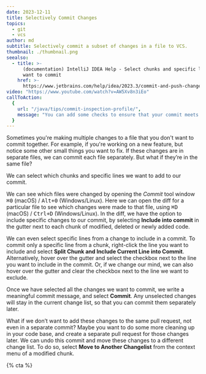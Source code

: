 ```yaml
---
date: 2023-12-11
title: Selectively Commit Changes
topics:
  - git
  - vcs
author: md
subtitle: Selectively commit a subset of changes in a file to VCS.
thumbnail: ./thumbnail.png
seealso:
  - title: >-
      (documentation) IntelliJ IDEA Help - Select chunks and specific lines you
      want to commit
    href: >-
      https://www.jetbrains.com/help/idea/2023.3/commit-and-push-changes.html#select_chunks_in_commit_changes_dialog
video: "https://www.youtube.com/watch?v=AW5Xv8n3iEo"
callToAction:
  {
    url: "/java/tips/commit-inspection-profile/",
    message: "You can add some checks to ensure that your commit meets your standards, and more importantly, doesn't break anything!",
  }
---
```


Sometimes you're making multiple changes to a file that you don't want to commit together. For example, if you're working on a new feature, but notice some other small things you want to fix. If these changes are in separate files, we can commit each file separately. But what if they’re in the same file?

We can select which chunks and specific lines we want to add to our commit.

We can see which files were changed by opening the _Commit_ tool window <kbd>⌘0</kbd> (macOS) / <kbd>Alt+0</kbd> (Windows/Linux). Here we can open the diff for a particular file to see which changes were made to that file, using <kbd>⌘D</kbd> (macOS) / <kbd>Ctrl+D</kbd> (Windows/Linux). In the diff, we have the option to include specific changes to our commit, by selecting **Include into commit** in the gutter next to each chunk of modified, deleted or newly added code.

We can even select specific lines from a change to include in a commit. To commit only a specific line from a chunk, right-click the line you want to include and select **Split Chunk and Include Current Line into Commit**.
Alternatively, hover over the gutter and select the checkbox next to the line you want to include in the commit. Or, if we change our mind, we can also hover over the gutter and clear the checkbox next to the line we want to exclude.

Once we have selected all the changes we want to commit, we write a meaningful commit message, and select **Commit**. Any unselected changes will stay in the current change list, so that you can commit them separately later.

What if we don’t want to add these changes to the same pull request, not even in a separate commit? Maybe you want to do some more cleaning up in your code base, and create a separate pull request for those changes later.
We can undo this commit and move these changes to a different change list. To do so, select **Move to Another Changelist** from the context menu of a modified chunk.

{% cta %}
